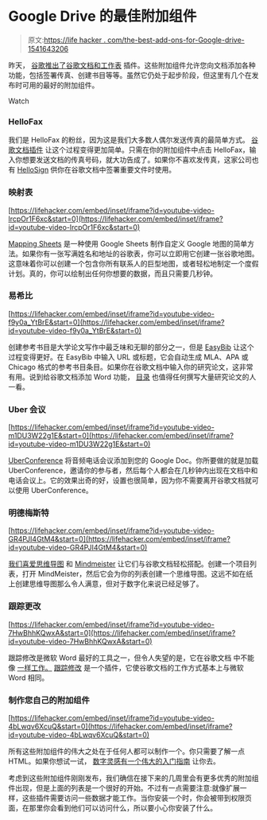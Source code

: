 # Google Drive 的最佳附加组件

> 原文:[https://life hacker . com/the-best-add-ons-for-Google-drive-1541643206](https://lifehacker.com/the-best-add-ons-for-google-drive-1541643206)

昨天， [谷歌推出了谷歌文档和工作表](https://lifehacker.com/google-launches-add-ons-to-supercharge-google-docs-and-1541460292) 插件。这些附加组件允许您向文档添加各种功能，包括签署传真、创建书目等等。虽然它仍处于起步阶段，但这里有几个在发布时可用的最好的附加组件。

Watch

### HelloFax

我们是 HelloFax 的粉丝，因为这是我们大多数人偶尔发送传真的最简单方式。 [谷歌文档插件](https://chrome.google.com/webstore/detail/hellofax/faaocgnafkndolajfpllmaamddlclkii) 让这个过程变得更加简单。只需在你的附加组件中点击 HelloFax，输入你想要发送文档的传真号码，就大功告成了。如果你不喜欢发传真，这家公司也有 [HelloSign](https://www.hellosign.com/google-docs-add-on) 供你在谷歌文档中签署重要文件时使用。

### 映射表

 [https://lifehacker.com/embed/inset/iframe?id=youtube-video-lrcpOr1F6xc&start=0](https://lifehacker.com/embed/inset/iframe?id=youtube-video-lrcpOr1F6xc&start=0) 

[Mapping Sheets](https://chrome.google.com/webstore/detail/mapping-sheets/ddfdjfkaipgeahdjeemdojbpcglcncif) 是一种使用 Google Sheets 制作自定义 Google 地图的简单方法。如果你有一张写满姓名和地址的谷歌表，你可以立即用它创建一张谷歌地图。这意味着你可以创建一个包含你所有联系人的巨型地图，或者轻松地制定一个度假计划。真的，你可以绘制出任何你想要的数据，而且只需要几秒钟。

### 易希比

 [https://lifehacker.com/embed/inset/iframe?id=youtube-video-f9y0a_YtBrE&start=0](https://lifehacker.com/embed/inset/iframe?id=youtube-video-f9y0a_YtBrE&start=0) 

创建参考书目是大学论文写作中最乏味和无聊的部分之一，但是 [EasyBib](https://chrome.google.com/webstore/detail/easybib-bibliography-crea/dnhomniofbmbomomggjpkakilbbgfkhc) 让这个过程变得更好。在 EasyBib 中输入 URL 或标题，它会自动生成 MLA、APA 或 Chicago 格式的参考书目条目。如果你在谷歌文档中输入你的研究论文，这非常有用。说到给谷歌文档添加 Word 功能， [目录](https://chrome.google.com/webstore/detail/table-of-contents/ickpeaanccmmabadbfiknbobkmkdnnaj?utm_source=permalink) 也值得任何撰写大量研究论文的人一看。

### Uber 会议

 [https://lifehacker.com/embed/inset/iframe?id=youtube-video-m1DU3W22g1E&start=0](https://lifehacker.com/embed/inset/iframe?id=youtube-video-m1DU3W22g1E&start=0) 

[UberConference](https://chrome.google.com/webstore/detail/uberconference/hbnkihaebkcmacjhmenhepamcdjolbmi?utm_source=permalink) 将音频电话会议添加到您的 Google Doc。你所要做的就是加载 UberConference，邀请你的参与者，然后每个人都会在几秒钟内出现在文档中和电话会议上。它的效果出奇的好，设置也很简单，因为你不需要离开谷歌文档就可以使用 UberConference。

### 明德梅斯特

 [https://lifehacker.com/embed/inset/iframe?id=youtube-video-GR4PJI4GtM4&start=0](https://lifehacker.com/embed/inset/iframe?id=youtube-video-GR4PJI4GtM4&start=0) 

[我们喜爱思维导图](https://lifehacker.com/how-to-use-mind-maps-to-unleash-your-brains-creativity-1348869811) 和 [Mindmeister](https://chrome.google.com/webstore/detail/mindmeister/gknkengmjmcdgefkhdindnnljbhadikn) 让它们与谷歌文档轻松搭配。创建一个项目列表，打开 MindMeister，然后它会为你的列表创建一个思维导图。这远不如在纸上创建思维导图那么令人满意，但对于数字化来说已经足够了。

### 跟踪更改

 [https://lifehacker.com/embed/inset/iframe?id=youtube-video-7HwBhhKQwxA&start=0](https://lifehacker.com/embed/inset/iframe?id=youtube-video-7HwBhhKQwxA&start=0) 

跟踪修改是微软 Word 最好的工具之一，但令人失望的是，它在谷歌文档 中不能像 [一样工作。](http://googledocs.blogspot.com/2010/09/more-tools-for-viewing-document.html) [跟踪修改](https://chrome.google.com/webstore/detail/track-changes/pgjeblaieehjmmahlikmifaggjckpcnp?utm_source=permalink) 是一个插件，它使谷歌文档的工作方式基本上与微软 Word 相同。

### 制作您自己的附加组件

 [https://lifehacker.com/embed/inset/iframe?id=youtube-video-4bLwqv6XcuQ&start=0](https://lifehacker.com/embed/inset/iframe?id=youtube-video-4bLwqv6XcuQ&start=0) 

所有这些附加组件的伟大之处在于任何人都可以制作一个。你只需要了解一点 HTML。如果你想试一试， [数字灵感有一个伟大的入门指南](http://www.labnol.org/internet/write-google-docs-addon/28446/) 让你去。

考虑到这些附加组件刚刚发布，我们确信在接下来的几周里会有更多优秀的附加组件出现，但是上面的列表是一个很好的开始。不过有一点需要注意:就像扩展一样，这些插件需要访问一些数据才能工作。当你安装一个时，你会被带到权限页面，在那里你会看到他们可以访问什么，所以要小心你安装了什么。